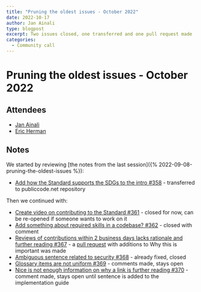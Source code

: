 ```yaml
---
title: "Pruning the oldest issues - October 2022"
date: 2022-10-17
author: Jan Ainali
type: blogpost
excerpt: Two issues closed, one transferred and one pull request made
categories:
  - Community call
---
```


# Pruning the oldest issues - October 2022

## Attendees

* [Jan Ainali](https://publiccode.net/who-we-are/team/jan-ainali.html)
* [Eric Herman](https://publiccode.net/who-we-are/team/eric-herman.html)

## Notes

We started by reviewing [the notes from the last session]({% 2022-09-08-pruning-the-oldest-issues %}):

* [Add how the Standard supports the SDGs to the intro #358](https://github.com/publiccodenet/standard/issues/358) - transferred to publiccode.net repository

Then we continued with:

* [Create video on contributing to the Standard #361](https://github.com/publiccodenet/standard/issues/361) - closed for now, can be re-opened if someone wants to work on it
* [Add something about required skills in a codebase? #362](https://github.com/publiccodenet/standard/issues/362) - closed with comment
* [Reviews of contributions within 2 business days lacks rationale and further reading #367](https://github.com/publiccodenet/standard/issues/367) - a [pull request](https://github.com/publiccodenet/standard/pull/725) with additions to Why this is important was made
* [Ambiguous sentence related to security #368](https://github.com/publiccodenet/standard/issues/368) - already fixed, closed
* [Glossary items are not uniform #369](https://github.com/publiccodenet/standard/issues/369) - comments made, stays open
* [Nice is not enough information on why a link is further reading #370](https://github.com/publiccodenet/standard/issues/370) - comment made, stays open until sentence is added to the implementation guide
